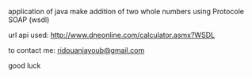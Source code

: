 application of java make addition of two whole numbers using Protocole SOAP (wsdl)

url api used: http://www.dneonline.com/calculator.asmx?WSDL

to contact me: ridouaniayoub@gmail.com

good luck
